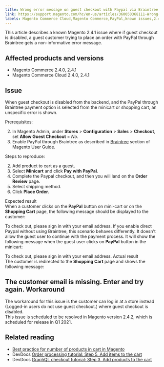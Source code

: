 ```yaml
---
title: Wrong error message on guest checkout with Paypal via Braintree Magento 2.4.1
link: https://support.magento.com/hc/en-us/articles/360050368111-Wrong-error-message-on-guest-checkout-with-Paypal-via-Braintree-Magento-2-4-1
labels: Magento Commerce Cloud,Magento Commerce,PayPal,known issues,2.4.0,Braintree,Magento Quality Patches,2.4.1,guest checkout,cart
---
```


This article describes a known Magento 2.4.1 issue where if guest checkout is disabled, a guest customer trying to place an order with PayPal through Braintree gets a non-informative error message. 

 Affected products and versions
------------------------------

 
 * Magento Commerce 2.4.0, 2.4.1
 * Magento Commerce Cloud 2.4.0, 2.4.1
 
 Issue
-----

 When guest checkout is disabled from the backend, and the PayPal through Braintree payment option is selected from the minicart or shopping cart, an unspecific error is shown.  
  


 Prerequisites: 

 
 2. In Magento Admin, under **Stores** > **Configuration** > **Sales** > **Checkout**, set **Allow Guest Checkout** = *No*.
 4. Enable PayPal through Braintree as described in [Braintree](https://docs.magento.com/user-guide/payment/braintree.html?) section of Magento User Guide. 
 
 Steps to reproduce:

 
 2.  Add product to cart as a guest.
 4. Select **Minicart** and click **Pay with PayPal**.
 6. Complete the Paypal checkout, and then you will land on the **Order Review** page.
 8. Select shipping method.
 10. Click **Place Order**.
 
 Expected result  
When a customer clicks on the **PayPal** button on mini-cart or on the **Shopping Cart** page, the following message should be displayed to the customer:

 To check out, please sign in with your email address. If you enable direct Paypal without using Braintree, this scenario behaves differently. It doesn't allow the guest user to continue with the payment process. It will show the following message when the guest user clicks on **PayPal** button in the minicart:

   To check out, please sign in with your email address.   Actual result  
The customer is redirected to the **Shopping Cart** page and shows the following message:

   The customer email is missing. Enter and try again.   Workaround
----------

 The workaround for this issue is the customer can log in at a store instead (Logged-in users do not use guest checkout.) where guest checkout is disabled.  
This issue is scheduled to be resolved in Magento version 2.4.2, which is scheduled for release in Q1 2021.

 Related reading
---------------

 
 * [Best practice for number of products in cart in Magento](https://support.magento.com/hc/en-us/articles/360048550332)
 * DevDocs [Order processing tutorial: Step 5. Add items to the cart](https://devdocs.magento.com/guides/v2.4/rest/tutorials/orders/order-add-items.html) 
 * DevDocs [GraphQL checkout tutorial: Step 3. Add products to the cart](https://devdocs.magento.com/guides/v2.4/graphql/tutorials/checkout/checkout-add-product-to-cart.html) 
 
